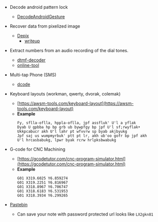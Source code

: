 - Decode android pattern lock
  
  - [DecodeAndroidGesture](https://github.com/jzyra/DecodeAndroidGesture)

- Recover data from pixelized image

  - [Depix](https://github.com/beurtschipper/Depix)
    - [writeup](https://github.com/K1nd4SUS/CTF-Writeups/tree/main/dCTF_2021/Behind%20the%20scenes)
    
- Extract numbers from an audio recording of the dial tones.

  - [dtmf-decoder](https://github.com/ribt/dtmf-decoder)
  - [online-tool](https://unframework.github.io/dtmf-detect/#/)

- Multi-tap Phone (SMS)

  - [dcode](https://www.dcode.fr/multitap-abc-cipher)

- Keyboard layouts (workman, qwerty, dvorak, colemak)

  - [https://awsm-tools.com/keyboard-layout](https://awsm-tools.com/keyboard-layout)
  - **Example**
    ```
    Fy, sflla-oflla, hppla-oflla, jpf assfluk' U'l a yflak
    Dyab U gpbba hp bp grb ub bywpfgy bp jpf U'l sf;rwyflak•
    Ukkpcabucr akh U'l lahr pt wfvvrw sp byab akjbyukg
    Jpf saj us wumpmyrbuk' ptt pt lr, akh ub'oo gofr bp jpf akh
    U'l hrcasbabukg, lpwr byak rcrw hrlpksbwabukg
    ```

- G-code for CNC Machining

  - [https://gcodetutor.com/cnc-program-simulator.html](https://gcodetutor.com/cnc-program-simulator.html)
  - **Example**
    ```
    G01 X319.6025 Y6.859274
    G01 X319.2251 Y6.816967
    G01 X318.8967 Y6.706747
    G01 X318.6183 Y6.531953
    G01 X318.3934 Y6.299265
    ```

- [Pastebin](https://pastebin.com/)

  - Can save your note with password protected url looks like `LX2gkn81`
